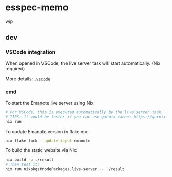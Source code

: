 # esspec-memo

wip

## dev

### VSCode integration

When opened in VSCode, the live server task will start automatically. (Nix required)

More details: [`.vscode`](.vscode)

### cmd

To start the Emanote live server using Nix:

```sh
# For VSCode, this is executed automatically by the live server task.
# TIPS: It would be faster if you can use garnix cache: https://garnix.io/docs/caching
nix run
```

To update Emanote version in flake.nix:

```sh
nix flake lock --update-input emanote
```

To build the static website via Nix:

```sh
nix build -o ./result
# Then test it:
nix run nixpkgs#nodePackages.live-server -- ./result
```
